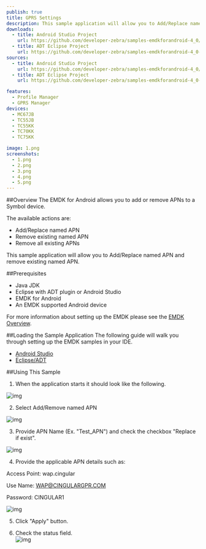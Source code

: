 ```yaml
---
publish: true
title: GPRS Settings
description: This sample application will allow you to Add/Replace named APN and remove existing named APN.
downloads:
  - title: Android Studio Project
    url: https://github.com/developer-zebra/samples-emdkforandroid-4_0/archive/ProfileGprsMgrSample1.zip   
  - title: ADT Eclipse Project
    url: https://github.com/developer-zebra/samples-emdkforandroid-4_0-ADT/archive/ProfileGprsMgrSample1.zip      
sources:
  - title: Android Studio Project
    url: https://github.com/developer-zebra/samples-emdkforandroid-4_0/tree/ProfileGprsMgrSample1
  - title: ADT Eclipse Project
    url: https://github.com/developer-zebra/samples-emdkforandroid-4_0-ADT/tree/ProfileGprsMgrSample1

features: 
  - Profile Manager
  - GPRS Manager
devices: 
  - MC67JB
  - TC55JB
  - TC55KK
  - TC70KK
  - TC75KK

image: 1.png
screenshots: 
  - 1.png
  - 2.png
  - 3.png
  - 4.png
  - 5.png 
---
```


##Overview
The EMDK for Android allows you to add or remove APNs to a Symbol device. 

The available actions are:
  
* Add/Replace named APN  
* Remove existing named APN  
* Remove all existing APNs  

This sample application will allow you to Add/Replace named APN and remove existing named APN.

##Prerequisites
- Java JDK 
- Eclipse with ADT plugin or  Android Studio
- EMDK for Android  
- An EMDK supported Android device

For more information about setting up the EMDK please see the [EMDK Overview](/emdk-for-android/4-0/guide/about).

##Loading the Sample Application
The following guide will walk you through setting up the EMDK samples in your IDE.

* [Android Studio](/emdk-for-android/4-0/samples/emdksamples_androidstudio)
* [Eclipse/ADT](/emdk-for-android/4-0/samples/emdksamples_eclipse)


##Using This Sample
1. When the application starts it should look like the following.
  
  ![img](gprs_1.png)
  
2. Select Add/Remove named APN
  
  ![img](gprs_2.png)   

3. Provide APN Name (Ex. "Test_APN") and check the checkbox "Replace if exist".

  ![img](gprs_3.png)

4. Provide the applicable APN details such as:

  Access Point: wap.cingular

  Use Name: WAP@CINGULARGPR.COM

  Password: CINGULAR1

  ![img](gprs_4.png)
  
5. Click "Apply" button.

6. Check the status field.   
  ![img](gprs_5.png)  